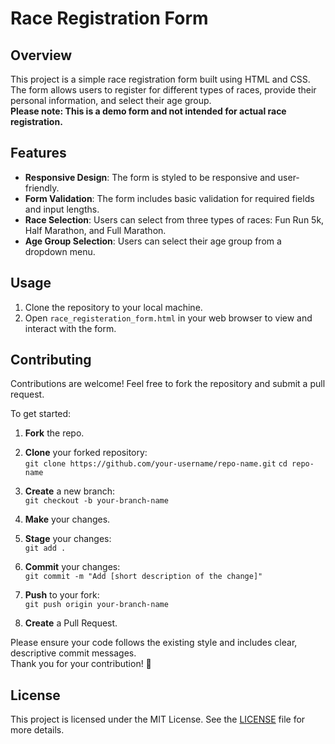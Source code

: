 # Race Registration Form

## Overview

This project is a simple race registration form built using HTML and CSS. The form allows users to register for different types of races, provide their personal information, and select their age group. \
**Please note: This is a demo form and not intended for actual race registration.**

## Features

- **Responsive Design**: The form is styled to be responsive and user-friendly.
- **Form Validation**: The form includes basic validation for required fields and input lengths.
- **Race Selection**: Users can select from three types of races: Fun Run 5k, Half Marathon, and Full Marathon.
- **Age Group Selection**: Users can select their age group from a dropdown menu.

## Usage

1. Clone the repository to your local machine.
2. Open `race_registeration_form.html` in your web browser to view and interact with the form.

## Contributing

Contributions are welcome! Feel free to fork the repository and submit a pull request.  

To get started:

1. **Fork** the repo.

2. **Clone** your forked repository:  
   `git clone https://github.com/your-username/repo-name.git`
   `cd repo-name`

3. **Create** a new branch:  
   `git checkout -b your-branch-name`

4. **Make** your changes.

5. **Stage** your changes:  
   `git add .`

4. **Commit** your changes:  
   `git commit -m "Add [short description of the change]"`

5. **Push** to your fork:  
   `git push origin your-branch-name`

6. **Create** a Pull Request.

Please ensure your code follows the existing style and includes clear, descriptive commit messages.  
Thank you for your contribution! 🤍

## License

This project is licensed under the MIT License. See the [LICENSE](LICENSE) file for more details.